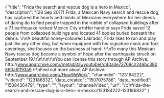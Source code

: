 {
    "title": "Frida the search and rescue dog is a hero in Mexico",
    "description": "(28 Sep 2017) Frida, a Mexican Navy search and rescue dog, has captured the hearts and minds of Mexicans everywhere for her deeds of daring do to find people trapped in the rubble of collapsed buildings after a 7.1 earthquake rocked Mexico City.\r\nHer handler says Frida saved 12 people from collapsed buildings and located 41 bodies buried beneath the debris. \r\nA beautiful honey-coloured Labrador, Frida likes to run and play just like any other dog, but when equipped with her signature mask and foot coverings, she focuses on the business at hand.  \r\nTo many this Mexican Navy rescue dog became a symbol of hope after the earthquake struck on September 19.\r\n\r\n\r\nYou can license this story through AP Archive: http:\/\/www.aparchive.com\/metadata\/youtube\/d40a3e73768c2246bc380860a6ff93a9 \r\nFind out more about AP Archive: http:\/\/www.aparchive.com\/HowWeWork",
    "channelid": "123184222",
    "videoid": "123186832",
    "date_created": "1507075786",
    "date_modified": "1508436479",
    "type": "",
    "layout": "channelVideo",
    "url": "\/c1\/frida-the-search-and-rescue-dog-is-a-hero-in-mexico\/123184222-123186832"
}